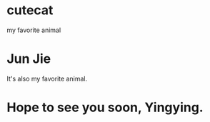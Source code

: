 # cutecat
my favorite animal

# Jun Jie
It's also my favorite animal.
# Hope to see you soon, Yingying.
